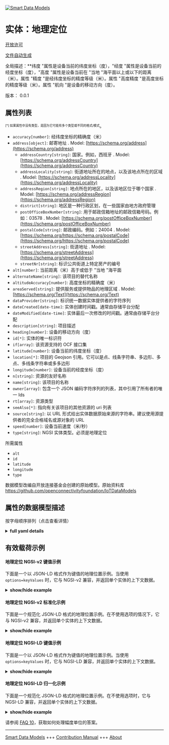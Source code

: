 <!-- 10-Header -->    
[![Smart Data Models](https://smartdatamodels.org/wp-content/uploads/2022/01/SmartDataModels_logo.png "Logo")](https://smartdatamodels.org)    
实体：地理定位    
=======<!-- /10-Header -->    
<!-- 15-License -->    
[开放许可](https://github.com/smart-data-models//dataModel.OCF/blob/master/Geolocation/LICENSE.md)    
[文件自动生成](https://docs.google.com/presentation/d/e/2PACX-1vTs-Ng5dIAwkg91oTTUdt8ua7woBXhPnwavZ0FxgR8BsAI_Ek3C5q97Nd94HS8KhP-r_quD4H0fgyt3/pub?start=false&loop=false&delayms=3000#slide=id.gb715ace035_0_60)    
<!-- /15-License -->    
<!-- 20-Description -->    
全局描述：**纬度 "属性是设备当前的纬度坐标（度），"经度 "属性是设备当前的经度坐标（度），"高度 "属性是设备当前在 "当地 "海平面以上或以下的距离（米）。属性 "精度 "是经纬度坐标的精度等级（米）。属性 "高度精度 "是高度坐标的精度等级（米）。属性 "航向 "是设备的移动方向（度）。    
版本： 0.0.1    
<!-- /20-Description -->    
<!-- 30-PropertiesList -->    
## 属性列表    
<sup><sub>[*] 如果属性中没有类型，是因为它可能有多个类型或不同的格式/模式</sub></sup>。    
- `accuracy[number]`: 经纬度坐标的精确度（米）  - `address[object]`: 邮寄地址  . Model: [https://schema.org/address](https://schema.org/address)	- `addressCountry[string]`: 国家。例如，西班牙  . Model: [https://schema.org/addressCountry](https://schema.org/addressCountry)    
	- `addressLocality[string]`: 街道地址所在的地点，以及该地点所在的区域  . Model: [https://schema.org/addressLocality](https://schema.org/addressLocality)    
	- `addressRegion[string]`: 地点所在的地区，以及该地区位于哪个国家  . Model: [https://schema.org/addressRegion](https://schema.org/addressRegion)    
	- `district[string]`: 地区是一种行政区划，在一些国家由地方政府管理      
	- `postOfficeBoxNumber[string]`: 用于邮政信箱地址的邮政信箱号码。例如：03578  . Model: [https://schema.org/postOfficeBoxNumber](https://schema.org/postOfficeBoxNumber)    
	- `postalCode[string]`: 邮政编码。例如：24004  . Model: [https://schema.org/https://schema.org/postalCode](https://schema.org/https://schema.org/postalCode)    
	- `streetAddress[string]`: 街道地址  . Model: [https://schema.org/streetAddress](https://schema.org/streetAddress)    
	- `streetNr[string]`: 标识公共街道上特定房产的编号      
- `alt[number]`: 当前距离（米）高于或低于 "当地 "海平面  - `alternateName[string]`: 该项目的替代名称  - `altitudeAccuracy[number]`: 高度坐标的精确度（米）  - `areaServed[string]`: 提供服务或提供物品的地理区域  . Model: [https://schema.org/Text](https://schema.org/Text)- `dataProvider[string]`: 标识统一数据实体提供者的字符序列  - `dateCreated[date-time]`: 实体创建时间戳。通常由存储平台分配  - `dateModified[date-time]`: 实体最后一次修改的时间戳。通常由存储平台分配  - `description[string]`: 项目描述  - `heading[number]`: 设备的移动方向（度）  - `id[*]`: 实体的唯一标识符  - `if[array]`: 该资源支持的 OCF 接口集  - `latitude[number]`: 设备当前的纬度坐标（度）  - `location[*]`: 项目的 Geojson 引用。它可以是点、线条字符串、多边形、多点、多线条字符串或多多边形  - `longitude[number]`: 设备当前的经度坐标（度）  - `n[string]`: 资源的友好名称  - `name[string]`: 该项目的名称  - `owner[array]`: 包含一个 JSON 编码字符序列的列表，其中引用了所有者的唯一 Ids  - `rt[array]`: 资源类型  - `seeAlso[*]`: 指向有关该项目的其他资源的 uri 列表  - `source[string]`: 以 URL 形式给出实体数据原始来源的字符串。建议使用源提供者的完全合格域名或源对象的 URL  - `speed[number]`: 设备当前速度（米/秒）  - `type[string]`: NGSI 实体类型。必须是地理定位  <!-- /30-PropertiesList -->    
<!-- 35-RequiredProperties -->    
所需属性    
- `alt`  - `id`  - `latitude`  - `longitude`  - `type`  <!-- /35-RequiredProperties -->    
<!-- 40-RequiredProperties -->    
数据模型改编自开放连接基金会创建的原始模型。原始资料库 https://github.com/openconnectivityfoundation/IoTDataModels    
<!-- /40-RequiredProperties -->    
<!-- 50-DataModelHeader -->    
## 属性的数据模型描述    
按字母顺序排列（点击查看详情）    
<!-- /50-DataModelHeader -->    
<!-- 60-ModelYaml -->    
<details><summary><strong>full yaml details</strong></summary>      
```yaml    
Geolocation:      
  description: This Resource describes the properties associated with the current geolocation coordinate.Geolocation is a geolocation coordinate data.The Property 'latitude' is a device's current Latitude coordinate (degrees).The Property 'longitude' is a device's current Longitude coordinate (degrees).The Property 'alt' is a device's current distance (metres) above or below 'local' sea-level.The Property 'accuracy' is the accuracy level of the latitude and longitude coordinates (metres).The Property 'altitudeAccuracy' is the accuracy level of the altitude coordinates (metres).The Property 'heading' is a direction of travel of device (degree).The Property 'speed' is a device's current velocity (metres per second).      
  properties:      
    accuracy:      
      description: The accuracy level of the latitude and longitude coordinates (metres)      
      minimum: 0      
      readOnly: true      
      type: number      
      x-ngsi:      
        type: Property      
    address:      
      description: The mailing address      
      properties:      
        addressCountry:      
          description: 'The country. For example, Spain'      
          type: string      
          x-ngsi:      
            model: https://schema.org/addressCountry      
            type: Property      
        addressLocality:      
          description: 'The locality in which the street address is, and which is in the region'      
          type: string      
          x-ngsi:      
            model: https://schema.org/addressLocality      
            type: Property      
        addressRegion:      
          description: 'The region in which the locality is, and which is in the country'      
          type: string      
          x-ngsi:      
            model: https://schema.org/addressRegion      
            type: Property      
        district:      
          description: 'A district is a type of administrative division that, in some countries, is managed by the local government'      
          type: string      
          x-ngsi:      
            type: Property      
        postOfficeBoxNumber:      
          description: 'The post office box number for PO box addresses. For example, 03578'      
          type: string      
          x-ngsi:      
            model: https://schema.org/postOfficeBoxNumber      
            type: Property      
        postalCode:      
          description: 'The postal code. For example, 24004'      
          type: string      
          x-ngsi:      
            model: https://schema.org/https://schema.org/postalCode      
            type: Property      
        streetAddress:      
          description: The street address      
          type: string      
          x-ngsi:      
            model: https://schema.org/streetAddress      
            type: Property      
        streetNr:      
          description: Number identifying a specific property on a public street      
          type: string      
          x-ngsi:      
            type: Property      
      type: object      
      x-ngsi:      
        model: https://schema.org/address      
        type: Property      
    alt:      
      description: The current distance (metres) above or below 'local' sea-level      
      readOnly: true      
      type: number      
      x-ngsi:      
        type: Property      
    alternateName:      
      description: An alternative name for this item      
      type: string      
      x-ngsi:      
        type: Property      
    altitudeAccuracy:      
      description: The accuracy level of the altitude coordinates (metres)      
      minimum: 0      
      readOnly: true      
      type: number      
      x-ngsi:      
        type: Property      
    areaServed:      
      description: The geographic area where a service or offered item is provided      
      type: string      
      x-ngsi:      
        model: https://schema.org/Text      
        type: Property      
    dataProvider:      
      description: A sequence of characters identifying the provider of the harmonised data entity      
      type: string      
      x-ngsi:      
        type: Property      
    dateCreated:      
      description: Entity creation timestamp. This will usually be allocated by the storage platform      
      format: date-time      
      type: string      
      x-ngsi:      
        type: Property      
    dateModified:      
      description: Timestamp of the last modification of the entity. This will usually be allocated by the storage platform      
      format: date-time      
      type: string      
      x-ngsi:      
        type: Property      
    description:      
      description: A description of this item      
      type: string      
      x-ngsi:      
        type: Property      
    heading:      
      description: The direction of travel of the Device (degree)      
      maximum: 360      
      minimum: 0      
      readOnly: true      
      type: number      
      x-ngsi:      
        type: Property      
    id:      
      anyOf:      
        - description: Identifier format of any NGSI entity      
          maxLength: 256      
          minLength: 1      
          pattern: ^[\w\-\.\{\}\$\+\*\[\]`|~^@!,:\\]+$      
          type: string      
          x-ngsi:      
            type: Property      
        - description: Identifier format of any NGSI entity      
          format: uri      
          type: string      
          x-ngsi:      
            type: Property      
      description: Unique identifier of the entity      
      x-ngsi:      
        type: Property      
    if:      
      description: The OCF Interface set supported by this Resource      
      items:      
        enum:      
          - oic.if.s      
          - oic.if.baseline      
        type: string      
      minItems: 2      
      readOnly: true      
      type: array      
      uniqueItems: true      
      x-ngsi:      
        type: Property      
    latitude:      
      description: The Device's Current Latitude coordinate (degrees)      
      readOnly: true      
      type: number      
      x-ngsi:      
        type: Property      
    location:      
      description: 'Geojson reference to the item. It can be Point, LineString, Polygon, MultiPoint, MultiLineString or MultiPolygon'      
      oneOf:      
        - description: Geojson reference to the item. Point      
          properties:      
            bbox:      
              items:      
                type: number      
              minItems: 4      
              type: array      
            coordinates:      
              items:      
                type: number      
              minItems: 2      
              type: array      
            type:      
              enum:      
                - Point      
              type: string      
          required:      
            - type      
            - coordinates      
          title: GeoJSON Point      
          type: object      
          x-ngsi:      
            type: GeoProperty      
        - description: Geojson reference to the item. LineString      
          properties:      
            bbox:      
              items:      
                type: number      
              minItems: 4      
              type: array      
            coordinates:      
              items:      
                items:      
                  type: number      
                minItems: 2      
                type: array      
              minItems: 2      
              type: array      
            type:      
              enum:      
                - LineString      
              type: string      
          required:      
            - type      
            - coordinates      
          title: GeoJSON LineString      
          type: object      
          x-ngsi:      
            type: GeoProperty      
        - description: Geojson reference to the item. Polygon      
          properties:      
            bbox:      
              items:      
                type: number      
              minItems: 4      
              type: array      
            coordinates:      
              items:      
                items:      
                  items:      
                    type: number      
                  minItems: 2      
                  type: array      
                minItems: 4      
                type: array      
              type: array      
            type:      
              enum:      
                - Polygon      
              type: string      
          required:      
            - type      
            - coordinates      
          title: GeoJSON Polygon      
          type: object      
          x-ngsi:      
            type: GeoProperty      
        - description: Geojson reference to the item. MultiPoint      
          properties:      
            bbox:      
              items:      
                type: number      
              minItems: 4      
              type: array      
            coordinates:      
              items:      
                items:      
                  type: number      
                minItems: 2      
                type: array      
              type: array      
            type:      
              enum:      
                - MultiPoint      
              type: string      
          required:      
            - type      
            - coordinates      
          title: GeoJSON MultiPoint      
          type: object      
          x-ngsi:      
            type: GeoProperty      
        - description: Geojson reference to the item. MultiLineString      
          properties:      
            bbox:      
              items:      
                type: number      
              minItems: 4      
              type: array      
            coordinates:      
              items:      
                items:      
                  items:      
                    type: number      
                  minItems: 2      
                  type: array      
                minItems: 2      
                type: array      
              type: array      
            type:      
              enum:      
                - MultiLineString      
              type: string      
          required:      
            - type      
            - coordinates      
          title: GeoJSON MultiLineString      
          type: object      
          x-ngsi:      
            type: GeoProperty      
        - description: Geojson reference to the item. MultiLineString      
          properties:      
            bbox:      
              items:      
                type: number      
              minItems: 4      
              type: array      
            coordinates:      
              items:      
                items:      
                  items:      
                    items:      
                      type: number      
                    minItems: 2      
                    type: array      
                  minItems: 4      
                  type: array      
                type: array      
              type: array      
            type:      
              enum:      
                - MultiPolygon      
              type: string      
          required:      
            - type      
            - coordinates      
          title: GeoJSON MultiPolygon      
          type: object      
          x-ngsi:      
            type: GeoProperty      
      x-ngsi:      
        type: GeoProperty      
    longitude:      
      description: The Device's Current Longitude coordinate (degrees)      
      readOnly: true      
      type: number      
      x-ngsi:      
        type: Property      
    n:      
      description: Friendly name of the Resource      
      maxLength: 64      
      readOnly: true      
      type: string      
      x-ngsi:      
        type: Property      
    name:      
      description: The name of this item      
      type: string      
      x-ngsi:      
        type: Property      
    owner:      
      description: A List containing a JSON encoded sequence of characters referencing the unique Ids of the owner(s)      
      items:      
        anyOf:      
          - description: Identifier format of any NGSI entity      
            maxLength: 256      
            minLength: 1      
            pattern: ^[\w\-\.\{\}\$\+\*\[\]`|~^@!,:\\]+$      
            type: string      
            x-ngsi:      
              type: Property      
          - description: Identifier format of any NGSI entity      
            format: uri      
            type: string      
            x-ngsi:      
              type: Property      
        description: Unique identifier of the entity      
        x-ngsi:      
          type: Property      
      type: array      
      x-ngsi:      
        type: Property      
    rt:      
      description: The Resource Type      
      items:      
        enum:      
          - oic.r.sensor.geolocation      
        maxLength: 64      
        type: string      
      minItems: 1      
      readOnly: true      
      type: array      
      uniqueItems: true      
      x-ngsi:      
        type: Property      
    seeAlso:      
      description: list of uri pointing to additional resources about the item      
      oneOf:      
        - items:      
            format: uri      
            type: string      
          minItems: 1      
          type: array      
        - format: uri      
          type: string      
      x-ngsi:      
        type: Property      
    source:      
      description: 'A sequence of characters giving the original source of the entity data as a URL. Recommended to be the fully qualified domain name of the source provider, or the URL to the source object'      
      type: string      
      x-ngsi:      
        type: Property      
    speed:      
      description: The Device's current velocity (metres per second)      
      minimum: 0      
      readOnly: true      
      type: number      
      x-ngsi:      
        type: Property      
    type:      
      description: NGSI entity type. It has to be Geolocation      
      enum:      
        - Geolocation      
      type: string      
      x-ngsi:      
        type: Property      
  required:      
    - latitude      
    - longitude      
    - alt      
    - id      
    - type      
  type: object      
  x-derived-from: https://raw.githubusercontent.com/openconnectivityfoundation/IoTDataModels/master/GeolocationResURI.swagger.json      
  x-disclaimer: 'Redistribution and use in source and binary forms, with or without modification, are permitted  provided that the license conditions are met. Copyleft (c) 2022 Contributors to Smart Data Models Program'      
  x-license-url: https://github.com/smart-data-models/dataModel.OCF/blob/master/Geolocation/LICENSE.md      
  x-model-schema: https://smart-data-models.github.io/dataModel.OCF/Geolocation/schema.json      
  x-model-tags: OCF      
  x-version: 0.0.1      
```    
</details>      
<!-- /60-ModelYaml -->    
<!-- 70-MiddleNotes -->    
<!-- /70-MiddleNotes -->    
<!-- 80-Examples -->    
## 有效载荷示例    
#### 地理定位 NGSI-v2 键值示例    
下面是一个以 JSON-LD 格式作为键值的地理位置示例。当使用 `options=keyValues` 时，它与 NGSI-v2 兼容，并返回单个实体的上下文数据。    
<details><summary><strong>show/hide example</strong></summary>      
```json  
{  
  "id": "urn:ngsi-ld:Geolocation:id:GQEJ:48764759",  
  "dateCreated": "1979-07-06T09:36:23Z",  
  "dateModified": "2021-06-07T14:46:20Z",  
  "source": "Son would mouth relate own chair better available. Line beyond its particularly tree whom.",  
  "name": "Tend employee source nature add rest. Report size personal partner stock four. Region as true develop sound central.",  
  "alternateName": "Before year themselves your majority f",  
  "description": "Wonder employee attorney quickly candidate change although bag.",  
  "dataProvider": "Study modern miss dog Democrat quickly. Often late produce you true soldier. Food break onto friend.",  
  "owner": [  
    "urn:ngsi-ld:Geolocation:items:KNBD:33041352",  
    "urn:ngsi-ld:Geolocation:items:DUGT:23098910"  
  ],  
  "seeAlso": [  
    "urn:ngsi-ld:Geolocation:items:AGFW:91615109"  
  ],  
  "location": {  
    "type": "Point",  
    "coordinates": [  
      -56.7421445,  
      77.286609  
    ]  
  },  
  "address": {  
    "streetAddress": "View age international big. Attorney author feeling job article.",  
    "addressLocality": "Others record hospital. Grow rule stuff truth college. Whom around put suddenly garden.",  
    "addressRegion": "Others kind company likely. Tonight themselves true power home price.",  
    "addressCountry": "Real leader bad school name care several. Good explain grow water plant perform resource.",  
    "postalCode": "Stock ball organization recognize civil development. Her ",  
    "postOfficeBoxNumber": "Those traditional page a although for study. Speak themselves speech. Nature white without study candidate.",  
    "streetNr": "Wear ind",  
    "district": "Best budget power them evidence without beyond take. Phy"  
  },  
  "areaServed": "Fire happen nothing support suffer which parent. Republican total policy head Mrs debate onto.",  
  "rt": [  
    "oic.r.sensor.geolocation"  
  ],  
  "longitude": 876.2,  
  "heading": 81.9,  
  "latitude": 16.7,  
  "altitudeAccuracy": 332.1,  
  "alt": 32.9,  
  "accuracy": 706.2,  
  "speed": 823.4,  
  "n": "Despite society mission. Expect hundred le",  
  "if": [  
    "oic.if.s",  
    "oic.if.baseline"  
  ],  
  "type": "Geolocation"  
}  
```  
</details>    
#### 地理定位 NGSI-v2 标准化示例    
下面是一个规范化 JSON-LD 格式的地理位置示例。在不使用选项的情况下，它与 NGSI-v2 兼容，并返回单个实体的上下文数据。    
<details><summary><strong>show/hide example</strong></summary>      
```json  
{  
  "id": "urn:ngsi-ld:Geolocation:id:GQEJ:48764759",  
  "dateCreated": {  
    "type": "DateTime",  
    "value": "1979-07-06T09:36:23Z"  
  },  
  "dateModified": {  
    "type": "DateTime",  
    "value": "2021-06-07T14:46:20Z"  
  },  
  "source": {  
    "type": "Text",  
    "value": "Son would mouth relate own chair better available. Line beyond its particularly tree whom."  
  },  
  "name": {  
    "type": "Text",  
    "value": "Tend employee source nature add rest. Report size personal partner stock four. Region as true develop sound central."  
  },  
  "alternateName": {  
    "type": "Text",  
    "value": "Before year themselves your majority f"  
  },  
  "description": {  
    "type": "Text",  
    "value": "Wonder employee attorney quickly candidate change although bag."  
  },  
  "dataProvider": {  
    "type": "Text",  
    "value": "Study modern miss dog Democrat quickly. Often late produce you true soldier. Food break onto friend."  
  },  
  "owner": {  
    "type": "StructuredValue",  
    "value": [  
      "urn:ngsi-ld:Geolocation:items:KNBD:33041352",  
      "urn:ngsi-ld:Geolocation:items:DUGT:23098910"  
    ]  
  },  
  "seeAlso": {  
    "type": "StructuredValue",  
    "value": [  
      "urn:ngsi-ld:Geolocation:items:AGFW:91615109"  
    ]  
  },  
  "location": {  
    "type": "geo:json",  
    "value": {  
      "type": "Point",  
      "coordinates": [  
        -56.7421445,  
        77.286609  
      ]  
    }  
  },  
  "address": {  
    "type": "StructuredValue",  
    "value": {  
      "streetAddress": "View age international big. Attorney author feeling job article.",  
      "addressLocality": "Others record hospital. Grow rule stuff truth college. Whom around put suddenly garden.",  
      "addressRegion": "Others kind company likely. Tonight themselves true power home price.",  
      "addressCountry": "Real leader bad school name care several. Good explain grow water plant perform resource.",  
      "postalCode": "Stock ball organization recognize civil development. Her ",  
      "postOfficeBoxNumber": "Those traditional page a although for study. Speak themselves speech. Nature white without study candidate.",  
      "streetNr": "Wear ind",  
      "district": "Best budget power them evidence without beyond take. Phy"  
    }  
  },  
  "areaServed": {  
    "type": "Text",  
    "value": "Fire happen nothing support suffer which parent. Republican total policy head Mrs debate onto."  
  },  
  "rt": {  
    "type": "StructuredValue",  
    "value": [  
      "oic.r.sensor.geolocation"  
    ]  
  },  
  "longitude": {  
    "type": "Number",  
    "value": 876.2  
  },  
  "heading": {  
    "type": "Number",  
    "value": 81.9  
  },  
  "latitude": {  
    "type": "Number",  
    "value": 16.7  
  },  
  "altitudeAccuracy": {  
    "type": "Number",  
    "value": 332.1  
  },  
  "alt": {  
    "type": "Number",  
    "value": 32.9  
  },  
  "accuracy": {  
    "type": "Number",  
    "value": 706.2  
  },  
  "speed": {  
    "type": "Number",  
    "value": 823.4  
  },  
  "n": {  
    "type": "Text",  
    "value": "Despite society mission. Expect hundred le"  
  },  
  "if": {  
    "type": "StructuredValue",  
    "value": [  
      "oic.if.s",  
      "oic.if.baseline"  
    ]  
  },  
  "type": "Geolocation"  
}  
```  
</details>    
#### 地理定位 NGSI-LD 键值示例    
下面是一个以 JSON-LD 格式作为键值的地理位置示例。当使用 `options=keyValues` 时，它与 NGSI-LD 兼容，并返回单个实体的上下文数据。    
<details><summary><strong>show/hide example</strong></summary>      
```json  
{  
  "id": "urn:ngsi-ld:Geolocation:id:GQEJ:48764759",  
  "dateCreated": "1979-07-06T09:36:23Z",  
  "dateModified": "2021-06-07T14:46:20Z",  
  "source": "Son would mouth relate own chair better available. Line beyond its particularly tree whom.",  
  "name": "Tend employee source nature add rest. Report size personal partner stock four. Region as true develop sound central.",  
  "alternateName": "Before year themselves your majority f",  
  "description": "Wonder employee attorney quickly candidate change although bag.",  
  "dataProvider": "Study modern miss dog Democrat quickly. Often late produce you true soldier. Food break onto friend.",  
  "owner": [  
    "urn:ngsi-ld:Geolocation:items:KNBD:33041352",  
    "urn:ngsi-ld:Geolocation:items:DUGT:23098910"  
  ],  
  "seeAlso": [  
    "urn:ngsi-ld:Geolocation:items:AGFW:91615109"  
  ],  
  "location": {  
    "type": "Point",  
    "coordinates": [  
      -56.7421445,  
      77.286609  
    ]  
  },  
  "address": {  
    "streetAddress": "View age international big. Attorney author feeling job article.",  
    "addressLocality": "Others record hospital. Grow rule stuff truth college. Whom around put suddenly garden.",  
    "addressRegion": "Others kind company likely. Tonight themselves true power home price.",  
    "addressCountry": "Real leader bad school name care several. Good explain grow water plant perform resource.",  
    "postalCode": "Stock ball organization recognize civil development. Her ",  
    "postOfficeBoxNumber": "Those traditional page a although for study. Speak themselves speech. Nature white without study candidate.",  
    "streetNr": "Wear ind",  
    "district": "Best budget power them evidence without beyond take. Phy"  
  },  
  "areaServed": "Fire happen nothing support suffer which parent. Republican total policy head Mrs debate onto.",  
  "rt": [  
    "oic.r.sensor.geolocation"  
  ],  
  "longitude": 876.2,  
  "heading": 81.9,  
  "latitude": 16.7,  
  "altitudeAccuracy": 332.1,  
  "alt": 32.9,  
  "accuracy": 706.2,  
  "speed": 823.4,  
  "n": "Despite society mission. Expect hundred le",  
  "if": [  
    "oic.if.s",  
    "oic.if.baseline"  
  ],  
  "type": "Geolocation",  
  "@context": [  
    "https://smartdatamodels.org/context.jsonld"  
  ]  
}  
```  
</details>    
#### 地理定位 NGSI-LD 归一化示例    
下面是一个规范化 JSON-LD 格式的地理位置示例。在不使用选项时，它与 NGSI-LD 兼容，并返回单个实体的上下文数据。    
<details><summary><strong>show/hide example</strong></summary>      
```json  
{  
    "id": "urn:ngsi-ld:Geolocation:id:GQEJ:48764759",  
    "dateCreated": {  
        "type": "Property",  
        "value": {  
            "@type": "DateTime",  
            "@value": "1979-07-06T09:36:23Z"  
        }  
    },  
    "dateModified": {  
        "type": "Property",  
        "value": {  
            "@type": "DateTime",  
            "@value": "2021-06-07T14:46:20Z"  
        }  
    },  
    "source": {  
        "type": "Property",  
        "value": "Son would mouth relate own chair better available. Line beyond its particularly tree whom."  
    },  
    "name": {  
        "type": "Property",  
        "value": "Tend employee source nature add rest. Report size personal partner stock four. Region as true develop sound central."  
    },  
    "alternateName": {  
        "type": "Property",  
        "value": "Before year themselves your majority f"  
    },  
    "description": {  
        "type": "Property",  
        "value": "Wonder employee attorney quickly candidate change although bag."  
    },  
    "dataProvider": {  
        "type": "Property",  
        "value": "Study modern miss dog Democrat quickly. Often late produce you true soldier. Food break onto friend."  
    },  
    "owner": {  
        "type": "Property",  
        "value": [  
            "urn:ngsi-ld:Geolocation:items:KNBD:33041352",  
            "urn:ngsi-ld:Geolocation:items:DUGT:23098910"  
        ]  
    },  
    "seeAlso": {  
        "type": "Property",  
        "value": [  
            "urn:ngsi-ld:Geolocation:items:AGFW:91615109"  
        ]  
    },  
    "location": {  
        "type": "GeoProperty",  
        "value": {  
            "type": "Point",  
            "coordinates": [  
                -56.7421445,  
                77.286609  
            ]  
        }  
    },  
    "address": {  
        "type": "Property",  
        "value": {  
            "streetAddress": "View age international big. Attorney author feeling job article.",  
            "addressLocality": "Others record hospital. Grow rule stuff truth college. Whom around put suddenly garden.",  
            "addressRegion": "Others kind company likely. Tonight themselves true power home price.",  
            "addressCountry": "Real leader bad school name care several. Good explain grow water plant perform resource.",  
            "postalCode": "Stock ball organization recognize civil development. Her ",  
            "postOfficeBoxNumber": "Those traditional page a although for study. Speak themselves speech. Nature white without study candidate.",  
            "streetNr": "Wear ind",  
            "district": "Best budget power them evidence without beyond take. Phy"  
        }  
    },  
    "areaServed": {  
        "type": "Property",  
        "value": "Fire happen nothing support suffer which parent. Republican total policy head Mrs debate onto."  
    },  
    "rt": {  
        "type": "Property",  
        "value": [  
            "oic.r.sensor.geolocation"  
        ]  
    },  
    "longitude": {  
        "type": "Property",  
        "value": 876.2  
    },  
    "heading": {  
        "type": "Property",  
        "value": 81.9  
    },  
    "latitude": {  
        "type": "Property",  
        "value": 16.7  
    },  
    "altitudeAccuracy": {  
        "type": "Property",  
        "value": 332.1  
    },  
    "alt": {  
        "type": "Property",  
        "value": 32.9  
    },  
    "accuracy": {  
        "type": "Property",  
        "value": 706.2  
    },  
    "speed": {  
        "type": "Property",  
        "value": 823.4  
    },  
    "n": {  
        "type": "Property",  
        "value": "Despite society mission. Expect hundred le"  
    },  
    "if": {  
        "type": "Property",  
        "value": [  
            "oic.if.s",  
            "oic.if.baseline"  
        ]  
    },  
    "type": "Geolocation",  
    "@context": [  
        "https://smartdatamodels.org/context.jsonld"  
    ]  
}  
```  
</details><!-- /80-Examples -->    
<!-- 90-FooterNotes -->    
<!-- /90-FooterNotes -->    
<!-- 95-Units -->    
请参阅 [FAQ 10](https://smartdatamodels.org/index.php/faqs/)，获取如何处理幅度单位的答案。    
<!-- /95-Units -->    
<!-- 97-LastFooter -->    
---    
[Smart Data Models](https://smartdatamodels.org) +++ [Contribution Manual](https://bit.ly/contribution_manual) +++ [About](https://bit.ly/Introduction_SDM)<!-- /97-LastFooter -->    
